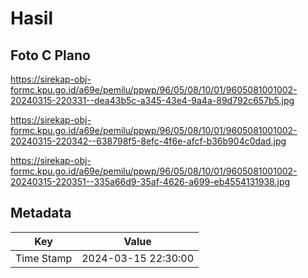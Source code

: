 # Hasil

## Foto C Plano

https://sirekap-obj-formc.kpu.go.id/a69e/pemilu/ppwp/96/05/08/10/01/9605081001002-20240315-220331--dea43b5c-a345-43e4-9a4a-89d792c657b5.jpg

https://sirekap-obj-formc.kpu.go.id/a69e/pemilu/ppwp/96/05/08/10/01/9605081001002-20240315-220342--638798f5-8efc-4f6e-afcf-b36b904c0dad.jpg

https://sirekap-obj-formc.kpu.go.id/a69e/pemilu/ppwp/96/05/08/10/01/9605081001002-20240315-220351--335a66d9-35af-4626-a699-eb4554131938.jpg


## Metadata

| Key        | Value               |
| ---------- | ------------------- |
| Time Stamp | 2024-03-15 22:30:00 |



